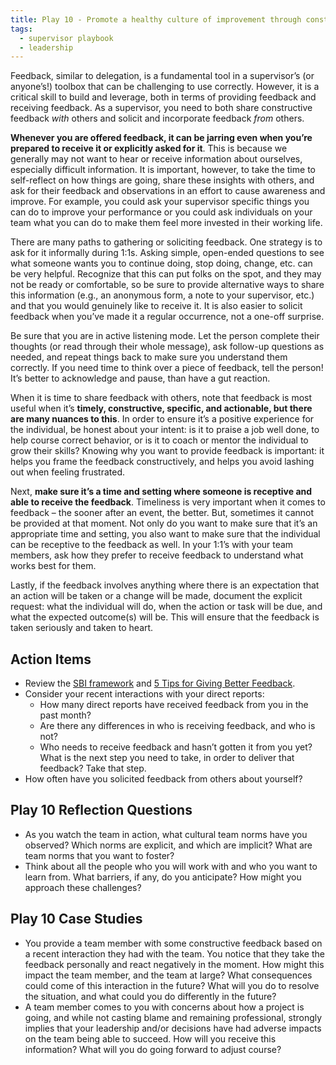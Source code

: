 ```yaml
---
title: Play 10 - Promote a healthy culture of improvement through constructive feedback
tags:
  - supervisor playbook
  - leadership
---
```


Feedback, similar to delegation, is a fundamental tool in a supervisor’s (or anyone’s!) toolbox that can be challenging to use correctly. However, it is a critical skill to build and leverage, both in terms of providing feedback and receiving feedback. As a supervisor, you need to both share constructive feedback _with_ others and solicit and incorporate feedback _from_ others. 

**Whenever you are offered feedback, it can be jarring even when you’re prepared to receive it or explicitly asked for it**. This is because we generally may not want to hear or receive information about ourselves, especially difficult information. It is important, however, to take the time to self-reflect on how things are going, share these insights with others, and ask for their feedback and observations in an effort to cause awareness and improve. For example, you could ask your supervisor specific things you can do to improve your performance or you could ask individuals on your team what you can do to make them feel more invested in their working life.

There are many paths to gathering or soliciting feedback. One strategy is to ask for it informally during 1:1s. Asking simple, open-ended questions to see what someone wants you to continue doing, stop doing, change, etc. can be very helpful. Recognize that this can put folks on the spot, and they may not be ready or comfortable, so be sure to provide alternative ways to share this information (e.g., an anonymous form, a note to your supervisor, etc.) and that you would genuinely like to receive it. It is also easier to solicit feedback when you’ve made it a regular occurrence, not a one-off surprise.

Be sure that you are in active listening mode. Let the person complete their thoughts (or read through their whole message), ask follow-up questions as needed, and repeat things back to make sure you understand them correctly. If you need time to think over a piece of feedback, tell the person! It’s better to acknowledge and pause, than have a gut reaction.

When it is time to share feedback with others, note that feedback is most useful when it’s **timely, constructive, specific, and actionable, but there are many nuances to this**. In order to ensure it’s a positive experience for the individual, be honest about your intent: is it to praise a job well done, to help course correct behavior, or is it to coach or mentor the individual to grow their skills? Knowing why you want to provide feedback is important: it helps you frame the feedback constructively, and helps you avoid lashing out when feeling frustrated. 

Next, **make sure it’s a time and setting where someone is receptive and able to receive the feedback**. Timeliness is very important when it comes to feedback – the sooner after an event, the better. But, sometimes it cannot be provided at that moment. Not only do you want to make sure that it’s an appropriate time and setting, you also want to make sure that the individual can be receptive to the feedback as well. In your 1:1’s with your team members, ask how they prefer to receive feedback to understand what works best for them.

Lastly, if the feedback involves anything where there is an expectation that an action will be taken or a change will be made, document the explicit request: what the individual will do, when the action or task will be due, and what the expected outcome(s) will be. This will ensure that the feedback is taken seriously and taken to heart.

## Action Items

- Review the [SBI framework](https://www.mindtools.com/pages/article/situation-behavior-impact-feedback.htm) and [5 Tips for Giving Better Feedback](https://www.managementcenter.org/article/five-tips-for-giving-better-feedback/).
- Consider your recent interactions with your direct reports:
  - How many direct reports have received feedback from you in the past month?
  - Are there any differences in who is receiving feedback, and who is not? 
  - Who needs to receive feedback and hasn’t gotten it from you yet? What is the next step you need to take, in order to deliver that feedback? Take that step.
- How often have you solicited feedback from others about yourself?

## Play 10 Reflection Questions

- As you watch the team in action, what cultural team norms have you observed?
  Which norms are explicit, and which are implicit? What are team norms that you
  want to foster?
- Think about all the people who you will work with and who you want to learn
  from. What barriers, if any, do you anticipate? How might you approach these
  challenges?

## Play 10 Case Studies

- You provide a team member with some constructive feedback based on a recent interaction they had with the team. You notice that they take the feedback personally and react negatively in the moment. How might this impact the team member, and the team at large? What consequences could come of this interaction in the future? What will you do to resolve the situation, and what could you do differently in the future?
- A team member comes to you with concerns about how a project is going, and while not casting blame and remaining professional, strongly implies that your leadership and/or decisions have had adverse impacts on the team being able to succeed. How will you receive this information? What will you do going forward to adjust course?
